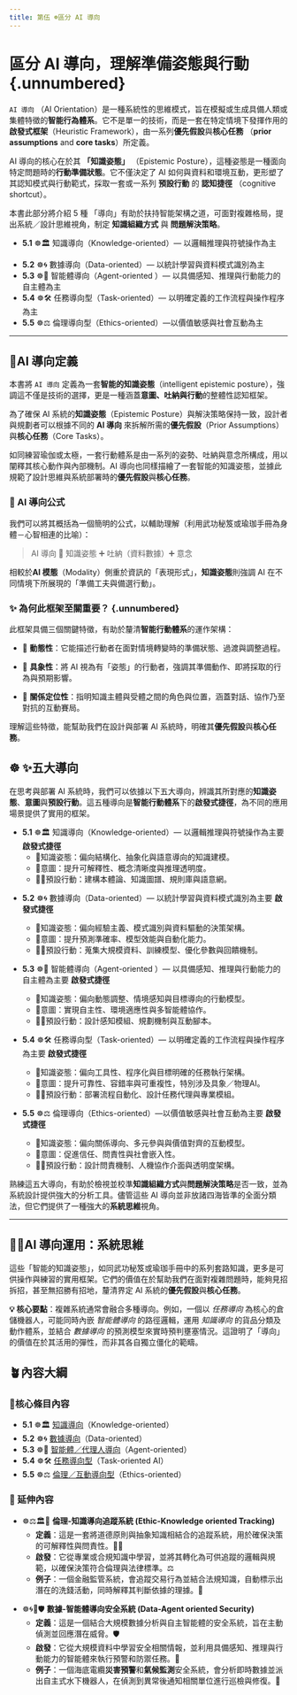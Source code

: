 ```yaml
---
title: 第伍 ☸區分 AI 導向
---
```

# 區分 AI 導向，理解準備姿態與行動 {.unnumbered}

 `AI 導向` （AI Orientation）是一種系統性的思維模式，旨在模擬或生成具備人類或集體特徵的**智能行為體系**。它不是單一的技術，而是一套在特定情境下發揮作用的**啟發式框架**（Heuristic Framework），由一系列**優先假設**與**核心任務** （**prior assumptions** and **core tasks**）所定義。
 
AI 導向的核心在於其 **「知識姿態」** （Epistemic Posture），這種姿態是一種面向特定問題時的**行動準備狀態**。它不僅決定了 AI 如何與資料和環境互動，更形塑了其認知模式與行動範式，採取一套或一系列 **預設行動** 的 **認知捷徑** （cognitive shortcut）。

本書此部分將介紹 5 種 「導向」有助於扶持智能架構之道，可面對複雜格局，提出系統／設計思維視角，制定 **知識組織方式** 與 **問題解決策略**。

* **5.1** ☸🏛️ 知識導向（Knowledge-oriented）—  以邏輯推理與符號操作為主
- **5.2** ☸🌀 數據導向（Data-oriented）— 以統計學習與資料模式識別為主
- **5.3** ☸🤖 智能體導向（Agent-oriented ）—   以具備感知、推理與行動能力的自主體為主
- **5.4** ☸🛠 任務導向型（Task-oriented）— 以明確定義的工作流程與操作程序為主
- **5.5** ☸⚖️ 倫理導向型（Ethics-oriented）—以價值敏感與社會互動為主

---

##  🥋AI 導向定義

本書將 `AI 導向` 定義為一套**智能的知識姿態**（intelligent epistemic posture），強調這不僅是技術的選擇，更是一種涵蓋**意圖、吐納與行動**的整體性認知框架。

為了確保 AI 系統的**知識姿態**（Epistemic Posture）與解決策略保持一致，設計者與規劃者可以根據不同的 **AI 導向** 來拆解所需的**優先假設**（Prior Assumptions）與**核心任務**（Core Tasks）。

如同練習瑜伽或太極，一套行動體系是由一系列的姿勢、吐納與意念所構成，用以闡釋其核心動作與內部機制。AI 導向也同樣描繪了一套智能的知識姿態，並據此規範了設計思維與系統部署時的**優先假設**與**核心任務**。

### 📐 AI 導向公式

我們可以將其概括為一個簡明的公式，以輔助理解（利用武功秘笈或瑜珈手冊為身體－心智相連的比喻）：

> AI 導向 🟰 知識姿態 ➕ 吐納（資料數據）➕ 意念

相較於**AI 模態**（Modality）側重於資訊的「表現形式」，**知識姿態**則強調 AI 在不同情境下所展現的「準備工夫與備選行動」。

### ✨ 為何此框架至關重要？ {.unnumbered}

此框架具備三個關鍵特徵，有助於釐清**智能行動體系**的運作架構：

- 🔄 **動態性**：它能描述行動者在面對情境轉變時的準備狀態、過渡與調整過程。
    
- 🎯 **具象性**：將 AI 視為有「姿態」的行動者，強調其準備動作、即將採取的行為與預期影響。
    
- 🤝 **關係定位性**：指明知識主體與受體之間的角色與位置，涵蓋對話、協作乃至對抗的互動賽局。

理解這些特徵，能幫助我們在設計與部署 AI 系統時，明確其**優先假設**與**核心任務**。

## ☸ ✨五大導向

在思考與部署 AI 系統時，我們可以依據以下五大導向，辨識其所對應的**知識姿態**、**意圖**與**預設行動**。這五種導向是**智能行動體系**下的**啟發式捷徑**，為不同的應用場景提供了實用的框架。

* **5.1** ☸🏛️ 知識導向（Knowledge-oriented）—  以邏輯推理與符號操作為主要 **啟發式捷徑**
	- 🧘知識姿態：偏向結構化、抽象化與語意導向的知識建模。
	- 💭意圖：提升可解釋性、概念清晰度與推理透明度。
	- 🤹‍♀預設行動：建構本體論、知識圖譜、規則庫與語意網。
    
- **5.2** ☸🌀 數據導向（Data-oriented）— 以統計學習與資料模式識別為主要 **啟發式捷徑**
	- 🧘知識姿態：偏向經驗主義、模式識別與資料驅動的決策架構。
	- 💭意圖：提升預測準確率、模型效能與自動化能力。
	- 🤹‍♀預設行動：蒐集大規模資料、訓練模型、優化參數與回饋機制。

- **5.3** ☸🤖 智能體導向（Agent-oriented ）—   以具備感知、推理與行動能力的自主體為主要 **啟發式捷徑**
	- 🧘知識姿態：偏向動態調整、情境感知與目標導向的行動模型。
	- 💭意圖：實現自主性、環境適應性與多智能體協作。
	- 🤹‍♀預設行動：設計感知模組、規劃機制與互動腳本。
	    
- **5.4** ☸🛠 任務導向型（Task-oriented）— 以明確定義的工作流程與操作程序為主要 **啟發式捷徑**
	- 🧘知識姿態：偏向工具性、程序化與目標明確的任務執行架構。
	- 💭意圖：提升可靠性、容錯率與可重複性，特別涉及具象／物理AI。
	- 🤹‍♀預設行動：部署流程自動化、設計任務代理與專業模組。
    
- **5.5** ☸⚖️ 倫理導向（Ethics-oriented）—以價值敏感與社會互動為主要 **啟發式捷徑**
	- 🧘知識姿態：偏向關係導向、多元參與與價值對齊的互動模型。
	- 💭意圖：促進信任、問責性與社會嵌入性。
	- 🤹‍♀預設行動：設計問責機制、人機協作介面與透明度架構。

熟練這五大導向，有助於檢視並校準**知識組織方式**與**問題解決策略**是否一致，並為系統設計提供強大的分析工具。儘管這些 AI 導向並非放諸四海皆準的全面分類法，但它們提供了一種強大的**系統思維**視角。

---

##  🧙‍♂AI 導向運用：系統思維

這些「智能的知識姿態」，如同武功秘笈或瑜珈手冊中的系列套路知識，更多是可供操作與練習的實用框架。它們的價值在於幫助我們在面對複雜問題時，能夠見招拆招，甚至無招勝有招地，釐清界定 AI 系統的**優先假設**與**核心任務**。

**💡 核心要點**：複雜系統通常會融合多種導向。例如，一個以 _任務導向_ 為核心的倉儲機器人，可能同時內嵌 _智能體導向_ 的路徑邏輯，運用 _知識導向_ 的貨品分類及動作體系，並結合 _數據導向_ 的預測模型來實時預判壅塞情況。這證明了「導向」的價值在於其活用的彈性，而非其各自獨立僵化的範疇。

## 🪴內容大綱

### 🌰核心條目內容

* **5.1** ☸🏛️ [知識導向](05-01-oriented_knowledge.zh-hant.qmd)（Knowledge-oriented）
* **5.2** ☸🌀 [數據導向](05-02-oriented_data.zh-hant.qmd)（Data-oriented）
* **5.3** ☸🤖 [智能體／代理人導向](05-03-oriented_agent.zh-hant.qmd)（Agent-oriented）
* **5.4** ☸🛠 [任務導向型](05-04-oriented_task.zh-hant.qmd)（Task-oriented AI）
* **5.5** ☸⚖️ [倫理／互動導向型](05-05-oriented_ethics.zh-hant.qmd)（Ethics-oriented）

### 🎋 延伸內容
*  ☸️⚖️🏛️📡 **倫理-知識導向追蹤系統 (Ethic-Knowledge oriented Tracking)**
	- **定義**：這是一套將道德原則與抽象知識相結合的追蹤系統，用於確保決策的可解釋性與問責性。🕵️‍♂️
	- **啟發**：它從專業或合規知識中學習，並將其轉化為可供追蹤的邏輯與規範，以確保決策符合倫理與法律標準。⚖️
	- **例子**：一個金融監管系統，會追蹤交易行為並結合法規知識，自動標示出潛在的洗錢活動，同時解釋其判斷依據的理據。🏦
	    
- ☸️🌀🤖🛡️ **數據-智能體導向安全系統 (Data-Agent oriented Security)**
	- **定義**：這是一個結合大規模數據分析與自主智能體的安全系統，旨在主動偵測並回應潛在威脅。🛡️    
	- **啟發**：它從大規模資料中學習安全相關情報，並利用具備感知、推理與行動能力的智能體來執行預警和防禦任務。🤖    
	- **例子**：一個海底電纜**災害預警**和**氣候監測**安全系統，會分析即時數據並派出自主式水下機器人，在偵測到異常後通知相關單位進行巡檢與修復。🌊